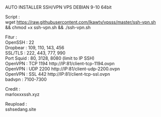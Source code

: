AUTO INSTALLER SSH/VPN VPS DEBIAN 9-10 64bit

Script : <br>
wget https://raw.githubusercontent.com/lkawtv/vpsss/master/ssh-vpn.sh && chmod +x ssh-vpn.sh && ./ssh-vpn.sh

Fitur : <br>
OpenSSH        : 22 <br>
Dropbear       : 109, 110, 143, 456 <br>
SSL/TLS        : 222, 443, 777, 990 <br>
Port Squid     : 80, 3128, 8080 (limit to IP SSH) <br>
OpenVPN        : TCP 1194 http://IP:81/client-tcp-1194.ovpn <br>
OpenVPN        : UDP 2200 http://IP:81/client-udp-2200.ovpn <br>
OpenVPN        : SSL 442 http://IP:81/client-tcp-ssl.ovpn <br>
badvpn         : 7100-7300 <br>

Credit : <br>
marloxxxssh.xyz

Reupload : <br>
sshsedang.site
